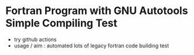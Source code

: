 # Fortran Program with GNU Autotools Simple Compiling Test

* try github actions
* usage / aim : automated lots of legacy fortran code building test
